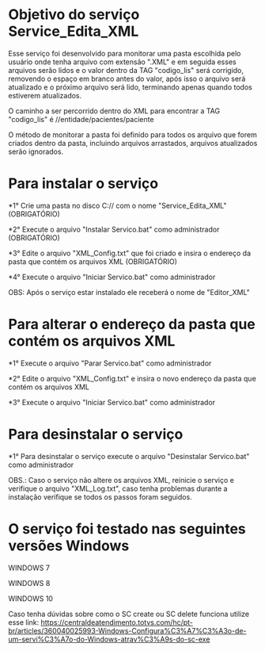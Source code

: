 # Objetivo do serviço Service_Edita_XML

Esse serviço foi desenvolvido para monitorar uma pasta escolhida pelo usuário onde tenha arquivo com extensão ".XML" e em seguida esses arquivos serão lidos e o valor dentro da TAG "codigo_lis" será corrigido, removendo o espaço em branco antes do valor, após isso o arquivo será atualizado e o próximo arquivo será lido, terminando apenas quando todos estiverem atualizados.

O caminho a ser percorrido dentro do XML para encontrar a TAG "codigo_lis" é //entidade/pacientes/paciente

O método de monitorar a pasta foi definido para todos os arquivo que forem criados dentro da pasta, incluindo arquivos arrastados, arquivos atualizados serão ignorados.

# Para instalar o serviço
*1° Crie uma pasta no disco C:// com o nome "Service_Edita_XML" (OBRIGATÓRIO)

*2° Execute o arquivo "Instalar Servico.bat" como administrador (OBRIGATÓRIO) 

*3° Edite o arquivo "XML_Config.txt" que foi criado e insira o endereço da pasta que contém os arquivos XML (OBRIGATÓRIO) 

*4° Execute o arquivo "Iniciar Servico.bat" como administrador

OBS: Após o serviço estar instalado ele receberá o nome de "Editor_XML"

# Para alterar o endereço da pasta que contém os arquivos XML
*1° Execute o arquivo "Parar Servico.bat" como administrador 

*2° Edite o arquivo "XML_Config.txt" e insira o novo endereço da pasta que contém os arquivos XML 

*3° Execute o arquivo "Iniciar Servico.bat" como administrador

# Para desinstalar o serviço
*1° Para desinstalar o serviço execute o arquivo "Desinstalar Servico.bat" como administrador

OBS.: Caso o serviço não altere os arquivos XML, reinicie o serviço e verifique o arquivo "XML_Log.txt", caso tenha problemas durante a instalação verifique se todos os passos foram seguidos.

# O serviço foi testado nas seguintes versões Windows
WINDOWS 7

WINDOWS 8

WINDOWS 10

Caso tenha dúvidas sobre como o SC create ou SC delete funciona utilize esse link:
https://centraldeatendimento.totvs.com/hc/pt-br/articles/360040025993-Windows-Configura%C3%A7%C3%A3o-de-um-servi%C3%A7o-do-Windows-atrav%C3%A9s-do-sc-exe

